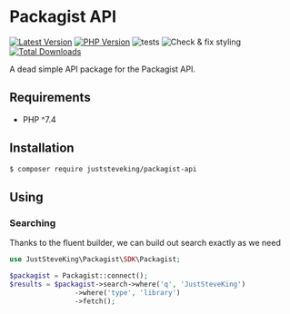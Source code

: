 # Packagist API

<!-- BADGES_START -->
[![Latest Version][badge-release]][packagist]
[![PHP Version][badge-php]][php]
![tests](https://github.com/JustSteveKing/packagist-api/workflows/tests/badge.svg)
![Check & fix styling](https://github.com/JustSteveKing/packagist-api/workflows/Code%20style/badge.svg)
[![Total Downloads][badge-downloads]][downloads]

[badge-release]: https://img.shields.io/packagist/v/juststeveking/packagist-api.svg?style=flat-square&label=release
[badge-php]: https://img.shields.io/packagist/php-v/juststeveking/packagist-api.svg?style=flat-square
[badge-downloads]: https://img.shields.io/packagist/dt/juststeveking/packagist-apik.svg?style=flat-square&colorB=mediumvioletred

[packagist]: https://packagist.org/packages/juststeveking/packagist-api
[php]: https://php.net
[downloads]: https://packagist.org/packages/juststeveking/packagist-api
<!-- BADGES_END -->

A dead simple API package for the Packagist API.

## Requirements

- PHP ^7.4

## Installation

```bash
$ composer require juststeveking/packagist-api
```

## Using

### Searching

Thanks to the fluent builder, we can build out search exactly as we need

```php
use JustSteveKing\Packagist\SDK\Packagist;

$packagist = Packagist::connect();
$results = $packagist->search->where('q', 'JustSteveKing')
                ->where('type', 'library')
                ->fetch();
```
